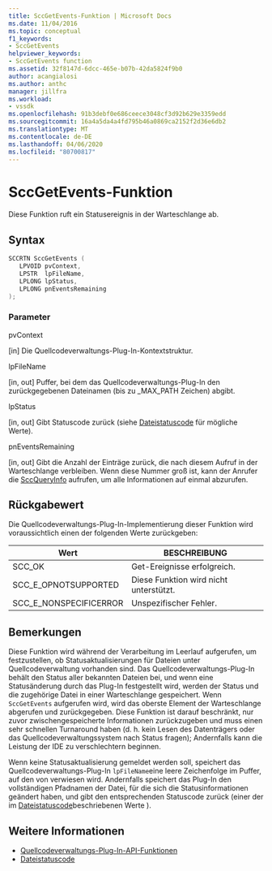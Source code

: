 ```yaml
---
title: SccGetEvents-Funktion | Microsoft Docs
ms.date: 11/04/2016
ms.topic: conceptual
f1_keywords:
- SccGetEvents
helpviewer_keywords:
- SccGetEvents function
ms.assetid: 32f8147d-6dcc-465e-b07b-42da5824f9b0
author: acangialosi
ms.author: anthc
manager: jillfra
ms.workload:
- vssdk
ms.openlocfilehash: 91b3debf0e686ceece3048cf3d92b629e3359edd
ms.sourcegitcommit: 16a4a5da4a4fd795b46a0869ca2152f2d36e6db2
ms.translationtype: MT
ms.contentlocale: de-DE
ms.lasthandoff: 04/06/2020
ms.locfileid: "80700817"
---
```

# <a name="sccgetevents-function"></a>SccGetEvents-Funktion
Diese Funktion ruft ein Statusereignis in der Warteschlange ab.

## <a name="syntax"></a>Syntax

```cpp
SCCRTN SccGetEvents (
   LPVOID pvContext,
   LPSTR  lpFileName,
   LPLONG lpStatus,
   LPLONG pnEventsRemaining
);
```

### <a name="parameters"></a>Parameter
 pvContext

[in] Die Quellcodeverwaltungs-Plug-In-Kontextstruktur.

 lpFileName

[in, out] Puffer, bei dem das Quellcodeverwaltungs-Plug-In den zurückgegebenen Dateinamen (bis zu _MAX_PATH Zeichen) abgibt.

 lpStatus

[in, out] Gibt Statuscode zurück (siehe [Dateistatuscode](../extensibility/file-status-code-enumerator.md) für mögliche Werte).

 pnEventsRemaining

[in, out] Gibt die Anzahl der Einträge zurück, die nach diesem Aufruf in der Warteschlange verbleiben. Wenn diese Nummer groß ist, kann der Anrufer die [SccQueryInfo](../extensibility/sccqueryinfo-function.md) aufrufen, um alle Informationen auf einmal abzurufen.

## <a name="return-value"></a>Rückgabewert
 Die Quellcodeverwaltungs-Plug-In-Implementierung dieser Funktion wird voraussichtlich einen der folgenden Werte zurückgeben:

|Wert|BESCHREIBUNG|
|-----------|-----------------|
|SCC_OK|Get-Ereignisse erfolgreich.|
|SCC_E_OPNOTSUPPORTED|Diese Funktion wird nicht unterstützt.|
|SCC_E_NONSPECIFICERROR|Unspezifischer Fehler.|

## <a name="remarks"></a>Bemerkungen
 Diese Funktion wird während der Verarbeitung im Leerlauf aufgerufen, um festzustellen, ob Statusaktualisierungen für Dateien unter Quellcodeverwaltung vorhanden sind. Das Quellcodeverwaltungs-Plug-In behält den Status aller bekannten Dateien bei, und wenn eine Statusänderung durch das Plug-In festgestellt wird, werden der Status und die zugehörige Datei in einer Warteschlange gespeichert. Wenn `SccGetEvents` aufgerufen wird, wird das oberste Element der Warteschlange abgerufen und zurückgegeben. Diese Funktion ist darauf beschränkt, nur zuvor zwischengespeicherte Informationen zurückzugeben und muss einen sehr schnellen Turnaround haben (d. h. kein Lesen des Datenträgers oder das Quellcodeverwaltungssystem nach Status fragen); Andernfalls kann die Leistung der IDE zu verschlechtern beginnen.

 Wenn keine Statusaktualisierung gemeldet werden soll, speichert das Quellcodeverwaltungs-Plug-In `lpFileName`eine leere Zeichenfolge im Puffer, auf den von verwiesen wird. Andernfalls speichert das Plug-In den vollständigen Pfadnamen der Datei, für die sich die Statusinformationen geändert haben, und gibt den entsprechenden Statuscode zurück (einer der im [Dateistatuscode](../extensibility/file-status-code-enumerator.md)beschriebenen Werte ).

## <a name="see-also"></a>Weitere Informationen
- [Quellcodeverwaltungs-Plug-In-API-Funktionen](../extensibility/source-control-plug-in-api-functions.md)
- [Dateistatuscode](../extensibility/file-status-code-enumerator.md)
